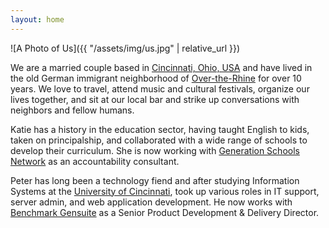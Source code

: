 ```yaml
---
layout: home
---
```


![A Photo of Us]({{ "/assets/img/us.jpg" | relative_url }})

We are a married couple based in [Cincinnati, Ohio, USA][cincy] and have lived in the
old German immigrant neighborhood of [Over-the-Rhine][otr] for over 10 years. We love
to travel, attend music and cultural festivals, organize our lives together, and
sit at our local bar and strike up conversations with neighbors and fellow humans.

Katie has a history in the education sector, having taught English to kids, taken
on principalship, and collaborated with a wide range of schools to develop their
curriculum. She is now working with [Generation Schools Network][gsn] as an
accountability consultant.

Peter has long been a technology fiend and after studying Information Systems at the
[University of Cincinnati][uc], took up various roles in IT support, server admin,
and web application development. He now works with [Benchmark Gensuite][benchmark]
as a Senior Product Development & Delivery Director.

[cincy]: http://en.wikipedia.org/wiki/Cincinnati
[otr]: https://en.wikipedia.org/wiki/Over-the-Rhine
[gsn]: https://www.generationschools.org
[uc]: https://en.wikipedia.org/wiki/University_of_Cincinnati
[benchmark]: https://benchmarkgensuite.com
